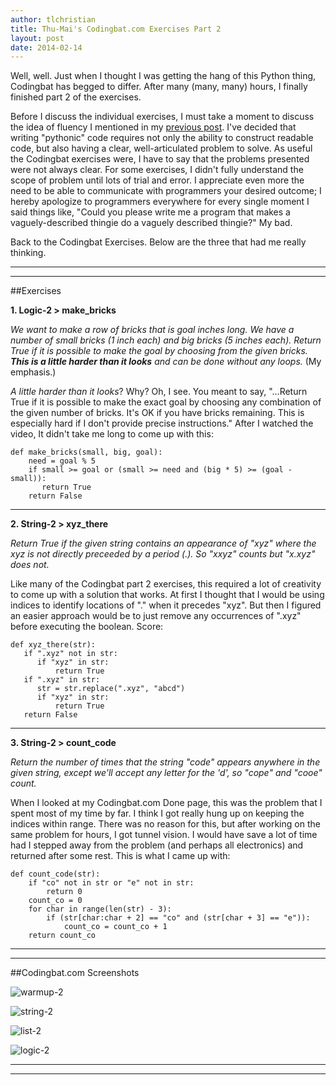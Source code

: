 ```yaml
---
author: tlchristian
title: Thu-Mai's Codingbat.com Exercises Part 2
layout: post
date: 2014-02-14
---
```


Well, well.  Just when I thought I was getting the hang of this Python thing, Codingbat has begged to differ.  After many (many, many) hours, I finally finished part 2 of the exercises.  

Before I discuss the individual exercises, I must take a moment to discuss the idea of fluency I mentioned in my [previous post](http://tlchristian.github.io/spring2014/2014/02/06/ThuMaiCodingbat1.html).  I've decided that writing "pythonic" code requires not only the ability to construct readable code, but also having a clear, well-articulated problem to solve.  As useful the Codingbat exercises were, I have to say that the problems presented were not always clear.  For some exercises, I didn't fully understand the scope of problem until lots of trial and error.  I appreciate even more the need to be able to communicate with programmers your desired outcome; I hereby apologize to programmers everywhere for every single moment I said things like, "Could you please write me a program that makes a vaguely-described thingie do a vaguely described thingie?"  My bad.

Back to the Codingbat Exercises.  Below are the three that had me really thinking.

***
***

##Exercises

**1. Logic-2 > make_bricks**

_We want to make a row of bricks that is goal inches long. We have a number of small bricks (1 inch each) and big bricks (5 inches each). Return True if it is possible to make the goal by choosing from the given bricks. **This is a little harder than it looks** and can be done without any loops._  (My emphasis.)


_A little harder than it looks_?  Why?  Oh, I see.  You meant to say, "...Return True if it is possible to make the exact goal by choosing any combination of the given number of bricks.  It's OK if you have bricks remaining.  This is especially hard if I don't provide precise instructions."  After I watched the video, It didn't take me long to come up with this:

```
def make_bricks(small, big, goal):
    need = goal % 5
    if small >= goal or (small >= need and (big * 5) >= (goal - small)):
       return True
    return False
```

***

**2. String-2 > xyz_there**

_Return True if the given string contains an appearance of "xyz" where the xyz is not directly preceeded by a period (.). So "xxyz" counts but "x.xyz" does not._


Like many of the Codingbat part 2 exercises, this required a lot of creativity to come up with a solution that works.  At first I thought that I would be using indices to identify locations of "." when it precedes "xyz".  But then I figured an easier approach would be to just remove any occurrences of ".xyz" before executing the boolean.  Score:

```
def xyz_there(str):
   if ".xyz" not in str:
      if "xyz" in str:
          return True
   if ".xyz" in str:
      str = str.replace(".xyz", "abcd")
      if "xyz" in str:
          return True
   return False
```

***

**3. String-2 > count_code**

_Return the number of times that the string "code" appears anywhere in the given string, except we'll accept any letter for the 'd', so "cope" and "cooe" count._


When I looked at my Codingbat.com Done page, this was the problem that I spent most of my time by far.  I think I got really hung up on keeping the indices within range.  There was no reason for this, but after working on the same problem for hours, I got tunnel vision.  I would have save a lot of time had I stepped away from the problem (and perhaps all electronics) and returned after some rest.  This is what I came up with:

```
def count_code(str):
    if "co" not in str or "e" not in str:
        return 0
    count_co = 0
    for char in range(len(str) - 3):
        if (str[char:char + 2] == "co" and (str[char + 3] == "e")):
            count_co = count_co + 1
    return count_co
```

***
***

##Codingbat.com Screenshots

![warmup-2](https://lh5.googleusercontent.com/-Q1Izod2Rvmg/Uv5VIlx0pcI/AAAAAAAAA_k/nCAjDxfsAXE/w908-h204-no/warmup-2.png)

![string-2](https://lh3.googleusercontent.com/-s1Bl8NEu0_k/Uv5VIEYIRxI/AAAAAAAAA_c/svN39vcPV7g/w908-h200-no/string-2.png)

![list-2](https://lh4.googleusercontent.com/-CG4fzzHZzVo/Uv5VJy3q8zI/AAAAAAAAA_0/Jx_JbejXFb4/w908-h185-no/list-2.png)

![logic-2](https://lh3.googleusercontent.com/-cu_DG-jANkg/Uv5VJfG5xNI/AAAAAAAAA_s/pPqhdcHQctw/w908-h202-no/logic-2.png)

***
***
